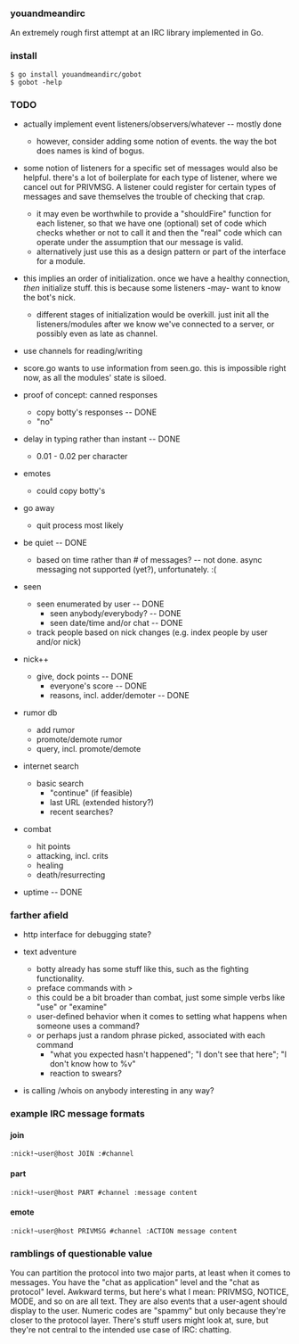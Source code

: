 ### youandmeandirc

An extremely rough first attempt at an IRC library implemented in Go.

### install

    $ go install youandmeandirc/gobot
    $ gobot -help

### TODO

* actually implement event listeners/observers/whatever -- mostly done
  * however, consider adding some notion of events. the way the bot does names is kind of bogus.

* some notion of listeners for a specific set of messages would also be helpful. there's a lot of boilerplate for each type of listener, where we cancel out for PRIVMSG. A listener could register for certain types of messages and save themselves the trouble of checking that crap.
  * it may even be worthwhile to provide a "shouldFire" function for each listener, so that we have one (optional) set of code which checks whether or not to call it and then the "real" code which can operate under the assumption that our message is valid.
  * alternatively just use this as a design pattern or part of the interface for a module.

* this implies an order of initialization. once we have a healthy connection, *then* initialize stuff. this is because some listeners -may- want to know the bot's nick.
  * different stages of initialization would be overkill. just init all the listeners/modules after we know we've connected to a server, or possibly even as late as channel.

* use channels for reading/writing

* score.go wants to use information from seen.go. this is impossible right now, as all the modules' state is siloed.

* proof of concept: canned responses
	* copy botty's responses -- DONE
	* "no"
* delay in typing rather than instant -- DONE
	* 0.01 - 0.02 per character
* emotes
	* could copy botty's
* go away
	* quit process most likely
* be quiet -- DONE
	* based on time rather than # of messages? -- not done. async messaging not supported (yet?), unfortunately. :(
* seen
  * seen enumerated by user -- DONE
	* seen anybody/everybody? -- DONE
	* seen date/time and/or chat -- DONE
  * track people based on nick changes (e.g. index people by user and/or nick)
* nick++
  * give, dock points -- DONE
	* everyone's score -- DONE
	* reasons, incl. adder/demoter -- DONE
* rumor db
	* add rumor
	* promote/demote rumor
	* query, incl. promote/demote
* internet search
  * basic search
	* "continue" (if feasible)
	* last URL (extended history?)
	* recent searches?
* combat
	* hit points
 	* attacking, incl. crits
  	* healing
   	* death/resurrecting
* uptime -- DONE

### farther afield

* http interface for debugging state?

* text adventure
	* botty already has some stuff like this, such as the fighting functionality.
	* preface commands with >
 	* this could be a bit broader than combat, just some simple verbs like "use" or "examine"
  	* user-defined behavior when it comes to setting what happens when someone uses a command?
   	* or perhaps just a random phrase picked, associated with each command
    	* "what you expected hasn't happened"; "I don't see that here"; "I don't know how to %v"
     	* reaction to swears?

* is calling /whois on anybody interesting in any way?

### example IRC message formats

#### join
`:nick!~user@host JOIN :#channel`

#### part
`:nick!~user@host PART #channel :message content`

#### emote
`:nick!~user@host PRIVMSG #channel :ACTION message content`

### ramblings of questionable value

You can partition the protocol into two major parts, at least when it comes to messages. You have the "chat as application" level and the "chat as protocol" level. Awkward terms, but here's what I mean: PRIVMSG, NOTICE, MODE, and so on are all text. They are also events that a user-agent should display to the user. Numeric codes are "spammy" but only because they're closer to the protocol layer. There's stuff users might look at, sure, but they're not central to the intended use case of IRC: chatting.

